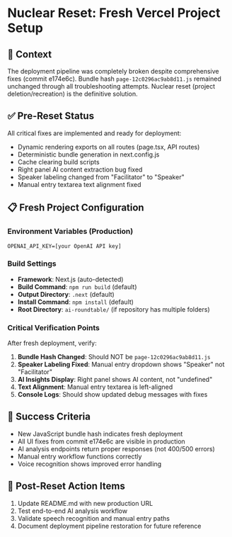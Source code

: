 # Nuclear Reset: Fresh Vercel Project Setup

## 🚨 Context
The deployment pipeline was completely broken despite comprehensive fixes (commit e174e6c). Bundle hash `page-12c0296ac9ab8d11.js` remained unchanged through all troubleshooting attempts. Nuclear reset (project deletion/recreation) is the definitive solution.

## ✅ Pre-Reset Status
All critical fixes are implemented and ready for deployment:
- Dynamic rendering exports on all routes (page.tsx, API routes)
- Deterministic bundle generation in next.config.js
- Cache clearing build scripts
- Right panel AI content extraction bug fixed
- Speaker labeling changed from "Facilitator" to "Speaker"
- Manual entry textarea text alignment fixed

## 📋 Fresh Project Configuration

### Environment Variables (Production)
```
OPENAI_API_KEY=[your OpenAI API key]
```

### Build Settings
- **Framework**: Next.js (auto-detected)
- **Build Command**: `npm run build` (default)
- **Output Directory**: `.next` (default)
- **Install Command**: `npm install` (default)
- **Root Directory**: `ai-roundtable/` (if repository has multiple folders)

### Critical Verification Points
After fresh deployment, verify:

1. **Bundle Hash Changed**: Should NOT be `page-12c0296ac9ab8d11.js`
2. **Speaker Labeling Fixed**: Manual entry dropdown shows "Speaker" not "Facilitator"
3. **AI Insights Display**: Right panel shows AI content, not "undefined"
4. **Text Alignment**: Manual entry textarea is left-aligned
5. **Console Logs**: Should show updated debug messages with fixes

## 🎯 Success Criteria
- New JavaScript bundle hash indicates fresh deployment
- All UI fixes from commit e174e6c are visible in production
- AI analysis endpoints return proper responses (not 400/500 errors)
- Manual entry workflow functions correctly
- Voice recognition shows improved error handling

## 📝 Post-Reset Action Items
1. Update README.md with new production URL
2. Test end-to-end AI analysis workflow
3. Validate speech recognition and manual entry paths
4. Document deployment pipeline restoration for future reference
